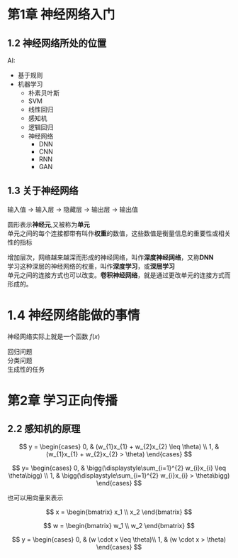 # 第1章 神经网络入门
## 1.2 神经网络所处的位置
AI:
- 基于规则
- 机器学习
  - 朴素贝叶斯
  - SVM
  - 线性回归
  - 感知机
  - 逻辑回归
  - 神经网络
    - DNN
    - CNN
    - RNN
    - GAN

## 1.3 关于神经网络

输入值 -> 输入层 -> 隐藏层 -> 输出层 -> 输出值

圆形表示**神经元**,又被称为**单元**      
单元之间的每个连接都带有叫作**权重**的数值，这些数值是衡量信息的重要性或相关性的指标    

增加层次，网络越来越深而形成的神经网络，叫作**深度神经网络**，又称**DNN**    
学习这种深层的神经网络的权重，叫作**深度学习**，或**深层学习**    
单元之间的连接方式也可以改变。**卷积神经网络**，就是通过更改单元的连接方式而形成的。    

# 1.4 神经网络能做的事情
神经网络实际上就是一个函数 $f(x)$     

回归问题    
分类问题    
生成性的任务    

# 第2章 学习正向传播
## 2.2 感知机的原理

$$
y =
\begin{cases}
0, & (w_{1}x_{1} + w_{2}x_{2} \leq \theta)  \\
1, & (w_{1}x_{1} + w_{2}x_{2} > \theta)
\end{cases}
$$

$$
y=
\begin{cases}
0, & \bigg(\displaystyle\sum_{i=1}^{2} w_{i}x_{i} \leq \theta\bigg) \\
1, & \bigg(\displaystyle\sum_{i=1}^{2} w_{i}x_{i} > \theta\bigg)
\end{cases}
$$


也可以用向量来表示

$$
x = 
\begin{bmatrix}
x_1 \\
x_2
\end{bmatrix}
$$

$$
w = 
\begin{bmatrix}
w_1 \\
w_2
\end{bmatrix}
$$

$$
y = 
\begin{cases}
0, & (w \cdot x \leq \theta)\\
1, & (w \cdot x > \theta)
\end{cases}
$$



